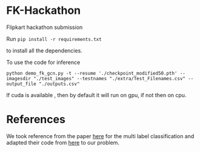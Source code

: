 # FK-Hackathon
Flipkart hackathon submission

Run 
``` pip install -r requirements.txt ``` 

to install all the dependencies.

To use the code for inference

```python demo_fk_gcn.py -t --resume './checkpoint_modified50.pth' --imagesdir "./test_images" --testnames "./extra/Test_Filenames.csv" --output_file "./outputs.csv" ```

If cuda is available , then by default it will run on gpu, if not then on cpu.


# References

We took reference from the paper [here](https://arxiv.org/abs/1904.03582) for the multi label classification and adapted their code from [here](https://github.com/Megvii-Nanjing/ML-GCN) to our problem.


